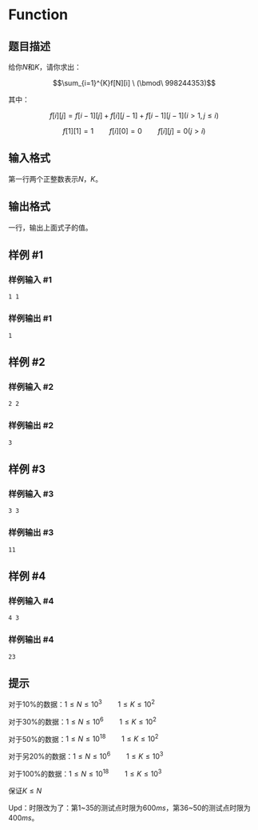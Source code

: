 # Function

## 题目描述

给你$N$和$K$，请你求出：

$$\sum_{i=1}^{K}f[N][i] \ (\bmod\ 998244353)$$

其中：

$$f[i][j]=f[i-1][j]+f[i][j-1]+f[i-1][j-1](i>1,j \leq i)$$

$$f[1][1] = 1 \qquad f[i][0] = 0 \qquad f[i][j]=0(j>i)$$

## 输入格式

第一行两个正整数表示$N$，$K$。

## 输出格式

一行，输出上面式子的值。

## 样例 #1

### 样例输入 #1
```
1 1
```

### 样例输出 #1

```
1
```

## 样例 #2

### 样例输入 #2
```
2 2
```

### 样例输出 #2

```
3
```

## 样例 #3

### 样例输入 #3
```
3 3
```

### 样例输出 #3

```
11
```

## 样例 #4

### 样例输入 #4
```
4 3
```

### 样例输出 #4

```
23
```

## 提示

对于$10\%$的数据：$1 \leq N \leq 10^3 \qquad 1 \leq K \leq 10^2$

对于$30\%$的数据：$1 \leq N \leq 10^6 \qquad 1 \leq K \leq 10^2$

对于$50\%$的数据：$1 \leq N \leq 10^{18} \qquad 1 \leq K \leq 10^2$

对于另$20\%$的数据：$1 \leq N \leq 10^6 \qquad 1 \leq K \leq 10^3$

对于$100\%$的数据：$1 \leq N \leq 10^{18} \qquad 1 \leq K \leq 10^3$

保证$K \leq N$

Upd：时限改为了：第$1$~$35$的测试点时限为$600ms$，第$36$~$50$的测试点时限为$400ms$。
